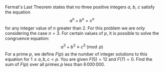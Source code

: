 Fermat's Last Theorem states that no three positive integers $a$, $b$, $c$ satisfy the equation 
$$a^n+b^n=c^n$$
for any integer value of $n$ greater than 2.
For this problem we are only considering the case $n=3$. For certain values of $p$, it is possible to solve the congruence equation:
$$a^3+b^3 \equiv c^3 \pmod{p}$$
For a prime $p$, we define $F(p)$ as the number of integer solutions to this equation for $1 \le a,b,c < p$.
You are given $F(5) = 12$ and $F(7) = 0$.
Find the sum of $F(p)$ over all primes $p$ less than $6\,000\,000$.